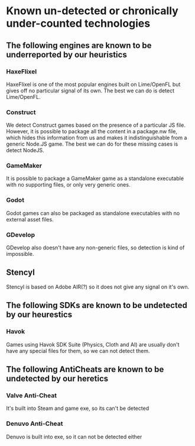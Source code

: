 # Known un-detected or chronically under-counted technologies

## The following engines are known to be underreported by our heuristics

### HaxeFlixel

HaxeFlixel is one of the most popular engines built on Lime/OpenFL but gives off no particular signal of its own. The best we can do is detect Lime/OpenFL.

### Construct

We detect Construct games based on the presence of a particular JS file. However, it is possible to package all the content in a package.nw file, which hides this information from us and makes it indistinguishable from a generic Node.JS game. The best we can do for these missing cases is detect NodeJS.

### GameMaker

It is possible to package a GameMaker game as a standalone executable with no supporting files, or only very generic ones.

### Godot

Godot games can also be packaged as standalone executables with no external asset files.

### GDevelop

GDevelop also doesn't have any non-generic files, so detection is kind of impossible.

## Stencyl

Stencyl is based on Adobe AIR(?) so it does not give any signal on it's own.

## The following SDKs are known to be undetected by our heurestics

### Havok

Games using Havok SDK Suite (Physics, Cloth and AI) are usually don't have any special files for them, so we can not detect them.

## The following AntiCheats are known to be undetected by our heretics

### Valve Anti-Cheat

It's built into Steam and game exe, so its can't be detected

### Denuvo Anti-Cheat

Denuvo is built into exe, so it can not be detected either
